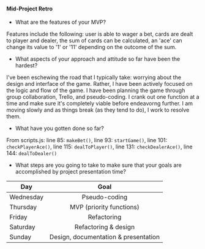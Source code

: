 #### Mid-Project Retro ####

* What are the features of your MVP? 

Features include the following: user is able to wager a bet, cards are dealt to player and dealer, the sum of cards can be calculated, an 'ace' can change its value to '1' or '11' depending on the outcome of the sum.

* What aspects of your approach and attitude so far have been the hardest? 

I've been eschewing the road that I typically take: worrying about the design and interface of the game. Rather, I have been actively focused on the logic and flow of the game. I have been planning the game through group collaboration, Trello, and pseudo-coding. I crank out one function at a time and make sure it's completely viable before endeavorng further. I am moving slowly and as things break (as they tend to do), I work to resolve them.

* What have you gotten done so far?

From scripts.js: 
line 85: `makeBet()`,
line 93: `startGame()`,
line 101: `checkPlayerAce()`, 
line 115: `dealToPlayer()`,
line 131: `checkDealerAce()`,
line 144: `dealToDealer()`

* What steps are you going to take to make sure that your goals are accomplished by project presentation time?

| Day           | Goal                                 |
| ------------- |:------------------------------------:|
| Wednesday     | Pseudo-coding                        |
| Thursday      | MVP (priority functions)             |
| Friday        | Refactoring                          |
| Saturday      | Refactoring & design                 |
| Sunday        | Design, documentation & presentation |
